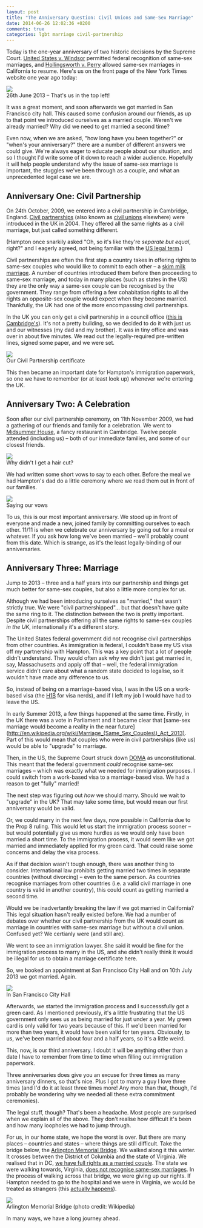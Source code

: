 ```yaml
---
layout: post
title: "The Anniversary Question: Civil Unions and Same-Sex Marriage"
date: 2014-06-26 12:02:36 +0200
comments: true
categories: lgbt marriage civil-partnership 
---
```


Today is the one-year anniversary of two historic decisions by the Supreme Court. [United States v. Windsor](http://en.wikipedia.org/wiki/United_States_v._Windsor) permitted federal recognition of same-sex marriages, and [Hollingsworth v. Perry](http://en.wikipedia.org/wiki/Hollingsworth_v._Perry) allowed same-sex marriages in California to resume. Here's us on the front page of the New York Times website one year ago today:

<div class="img">
  <img src="/images/marriage/nytimes.png">
  <div class="alt">26th June 2013 – That's us in the top left!</div>
</div>

It was a great moment, and soon afterwards we got married in San Francisco city hall. This caused some confusion around our friends, as up to that point we introduced ourselves as a married couple. Weren't we already married? Why did we need to get married a second time?

Even now, when we are asked, "how long have you been together?" or "when's your anniversary?" there are a number of different answers we could give. We're always eager to educate people about our situation, and so I thought I'd write some of it down to reach a wider audience. Hopefully it will help people understand why the issue of same-sex marriage is important, the stuggles we've been through as a couple, and what an unprecedented legal case we are.

<!-- more -->

## Anniversary One: Civil Partnership

On 24th October, 2009, we entered into a civil partnership in Cambridge, England. [Civil partnerships](http://en.wikipedia.org/wiki/Civil_partnership_in_the_United_Kingdom) (also known as [civil unions](http://en.wikipedia.org/wiki/Civil_union) elsewhere) were introduced in the UK in 2004. They offered all the same rights as a civil marriage, but just called something different.

(Hampton once snarkily asked "Oh, so it's like they're *separate but equal*, right?" and I eagerly agreed, not being familiar with the [US legal term](http://en.wikipedia.org/wiki/Separate_but_equal).)

Civil partnerships are often the first step a country takes in offering rights to same-sex couples who would like to commit to each other – a [skim milk marriage](http://www.huffingtonpost.com/2013/03/27/ginsburg-doma_n_2966548.html). A number of countries introduced them before then proceeding to same-sex marriage, and today in many places (such as states in the US) they are the only way a same-sex couple can be recognised by the government. They range from offering a few cohabitation rights to all the rights an opposite-sex couple would expect when they become married. Thankfully, the UK had one of the more encompassing civil partnerships.

In the UK you can only get a civil partnership in a council office ([this is Cambridge's](http://en.wikipedia.org/wiki/Cambridgeshire_County_Council#mediaviewer/File:Shire_Hall,_Cambridge_-_geograph.org.uk_-_84489.jpg)). It's not a pretty building, so we decided to do it with just us and our witnesses (my dad and my brother). It was in tiny office and was over in about five minutes. We read out the legally-required pre-written lines, signed some paper, and we were set.

<div class="img">
  <img src="/images/marriage/civilpartnership.jpg">
  <div class="alt">Our Civil Partnership certificate</div>
</div>

This then became an important date for Hampton's immigration paperwork, so one we have to remember (or at least look up) whenever we're entering the UK.

## Anniversary Two: A Celebration

Soon after our civil partnership ceremony, on 11th November 2009, we had a gathering of our friends and family for a celebration. We went to [Midsummer House](http://www.midsummerhouse.co.uk/), a fancy restaurant in Cambridge. Twelve people attended (including us) – both of our immediate families, and some of our closest friends.

<div class="img">
  <img src="/images/marriage/uk-couple.jpg">
  <div class="alt">Why didn't I get a hair cut?</div>
</div>

We had written some short vows to say to each other. Before the meal we had Hampton's dad do a little ceremony where we read them out in front of our families.

<div class="img">
  <img src="/images/marriage/uk-vows.jpg">
  <div class="alt">Saying our vows</div>
</div>

To us, this is our most important anniversary. We stood up in front of everyone and made a new, joined family by committing ourselves to each other. 11/11 is when we celebrate our anniversary by going out for a meal or whatever. If you ask how long we've been married – we'll probably count from this date. Which is strange, as it's the least legally-binding of our anniversaries.

## Anniversary Three: Marriage

Jump to 2013 – three and a half years into our partnership and things get much better for same-sex couples, but also a little more complex for us.

Although we had been introducing ourselves as "married," that wasn't strictly true. We were "civil partnershipped"... but that doesn't have quite the same ring to it. The distinction between the two is pretty important. Despite civil partnerships offering all the same rights to same-sex couples *in the UK*, internationally it's a different story. 

The United States federal government did not recognise civil partnerships from other countries. As immigration is federal, I couldn't base my US visa off my partnership with Hampton. This was a key point that a lot of people didn't understand. They would often ask why we didn't just get married in, say, Massachusetts and apply off that – well, the federal immigration service didn't care about what a random state decided to legalise, so it wouldn't have made any difference to us.

So, instead of being on a marriage-based visa, I was in the US on a work-based visa (the [H1B](http://en.wikipedia.org/wiki/H-1B_visa) for visa nerds), and if I left my job I would have had to leave the US. 

In early Summer 2013, a few things happened at the same time. Firstly, in the UK there was a vote in Parliament and it became clear that [same-sex marriage would become a reality in the near future](http://en.wikipedia.org/wiki/Marriage_(Same_Sex_Couples\)_Act_2013). Part of this would mean that couples who were in civil partnerships (like us) would be able to "upgrade" to marriage.

Then, in the US, the Supreme Court struck down [DOMA](http://en.wikipedia.org/wiki/Defense_of_Marriage_Act) as unconstitutional. This meant that the federal government *could* recognise same-sex marriages – which was exactly what we needed for immigration purposes. I could switch from a work-based visa to a marriage-based visa. We had a reason to get "fully" married!

The next step was figuring out *how* we should marry. Should we wait to "upgrade" in the UK? That may take some time, but would mean our first anniversary would be valid. 

Or, we could marry in the next few days, now possible in California due to the Prop 8 ruling. This would let us start the immigration process sooner – but would potentially give us more hurdles as we would only have been married a short time. To the immigration process, it would seem like we got married and immediately applied for my green card. That could raise some concerns and delay the visa process.

As if that decision wasn't tough enough, there was another thing to consider. International law prohibits getting married two times in separate countries (without divorcing) – even to the same person. As countries recognise marriages from other countries (i.e. a valid civil marriage in one country is valid in another country), this could count as getting married a second time.

Would we be inadvertantly breaking the law if we got married in California? This legal situation hasn't really existed before. We had a number of debates over whether our civil partnership from the UK would count as marriage in countries with same-sex marriage but without a civil union. Confused yet? We certianly were (and still are).

We went to see an immigration lawyer. She said it would be fine for the immigration process to marry in the US, and she didn't really think it would be illegal for us to obtain a marriage certificate here. 

So, we booked an appointment at San Francisco City Hall and on 10th July 2013 we got married. Again.

<div class="img">
  <img src="/images/marriage/us-cityhall.jpg">
  <div class="alt">In San Francisco City Hall</div>
</div>

Afterwards, we started the immigration process and I successsfully got a green card. As I mentioned previously, it's a little frustrating that the US government only sees us as being married for just under a year. My green card is only valid for two years because of this. If we'd been married for more than two years, it would have been valid for ten years. Obviously, to us, we've been married about four and a half years, so it's a little weird.

This, now, is our third anniversary. I doubt it will be anything other than a date I have to remember from time to time when filling out immigration paperwork.

Three anniversaries does give you an excuse for three times as many anniversary dinners, so that's nice. Plus I got to marry a guy I love three times (and I'd do it at least three times more! Any more than that, though, I'd probably be wondering why we needed all these extra commitment ceremonies).

The legal stuff, though? That's been a headache. Most people are surprised when we explain all of the above. They don't realise how difficult it's been and how many loopholes we had to jump through.

For us, in our home state, we hope the worst is over. But there are many places – countries and states – where things are still difficult. Take the bridge below, the [Arlington Memorial Bridge](http://en.wikipedia.org/wiki/Arlington_Memorial_Bridge). We walked along it this winter. It crosses between the District of Columbia and the state of Virginia. We realised that in DC, [we have full rights as a married couple](http://en.wikipedia.org/wiki/Same-sex_marriage_in_the_District_of_Columbia). The state we were walking towards, Virginia, [does not recognise same-sex marriages](http://en.wikipedia.org/wiki/Same-sex_marriage_in_Virginia). In the process of walking across that bridge, we were giving up our rights. If Hampton needed to go to the hospital and we were in Virginia, we would be treated as strangers (this [actually happens](http://www.nytimes.com/2009/05/19/health/19well.html)).

<div class="img">
  <img src="http://upload.wikimedia.org/wikipedia/commons/2/25/Arlington_Memorial_Bridge_DC_12_2011_00091.JPG">
  <div class="alt">Arlington Memorial Bridge (photo credit: Wikipedia)</div>
</div>

In many ways, we have a long journey ahead.